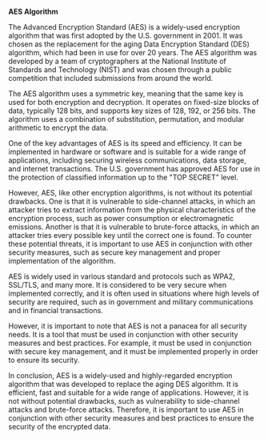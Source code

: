 <strong>AES Algorithm</strong>

The Advanced Encryption Standard (AES) is a widely-used encryption algorithm that was first adopted by the U.S. government in 2001. It was chosen as the replacement for the aging Data Encryption Standard (DES) algorithm, which had been in use for over 20 years. The AES algorithm was developed by a team of cryptographers at the National Institute of Standards and Technology (NIST) and was chosen through a public competition that included submissions from around the world.

The AES algorithm uses a symmetric key, meaning that the same key is used for both encryption and decryption. It operates on fixed-size blocks of data, typically 128 bits, and supports key sizes of 128, 192, or 256 bits. The algorithm uses a combination of substitution, permutation, and modular arithmetic to encrypt the data.

One of the key advantages of AES is its speed and efficiency. It can be implemented in hardware or software and is suitable for a wide range of applications, including securing wireless communications, data storage, and internet transactions. The U.S. government has approved AES for use in the protection of classified information up to the "TOP SECRET" level.

However, AES, like other encryption algorithms, is not without its potential drawbacks. One is that it is vulnerable to side-channel attacks, in which an attacker tries to extract information from the physical characteristics of the encryption process, such as power consumption or electromagnetic emissions. Another is that it is vulnerable to brute-force attacks, in which an attacker tries every possible key until the correct one is found. To counter these potential threats, it is important to use AES in conjunction with other security measures, such as secure key management and proper implementation of the algorithm.

AES is widely used in various standard and protocols such as WPA2, SSL/TLS, and many more. It is considered to be very secure when implemented correctly, and it is often used in situations where high levels of security are required, such as in government and military communications and in financial transactions.

However, it is important to note that AES is not a panacea for all security needs. It is a tool that must be used in conjunction with other security measures and best practices. For example, it must be used in conjunction with secure key management, and it must be implemented properly in order to ensure its security.

In conclusion, AES is a widely-used and highly-regarded encryption algorithm that was developed to replace the aging DES algorithm. It is efficient, fast and suitable for a wide range of applications. However, it is not without potential drawbacks, such as vulnerability to side-channel attacks and brute-force attacks. Therefore, it is important to use AES in conjunction with other security measures and best practices to ensure the security of the encrypted data.